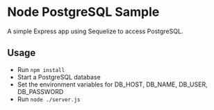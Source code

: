 # Node PostgreSQL Sample

A simple Express app using Sequelize to access PostgreSQL.

## Usage

 - Run `npm install`
 - Start a PostgreSQL database
 - Set the environment variables for DB_HOST, DB_NAME, DB_USER, DB_PASSWORD
 - Run `node ./server.js`
